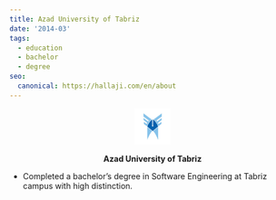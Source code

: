 ```yaml
---
title: Azad University of Tabriz
date: '2014-03'
tags:
  - education
  - bachelor
  - degree
seo:
  canonical: https://hallaji.com/en/about
---
```

<p align='center'>
  <img src='/stories/azad-university-tab/azad.png' height='64' />
</p>
<p align='center'>
  <b>Azad University of Tabriz</b>
</p>

* Completed a bachelor’s degree in Software Engineering at Tabriz campus with high
distinction.
